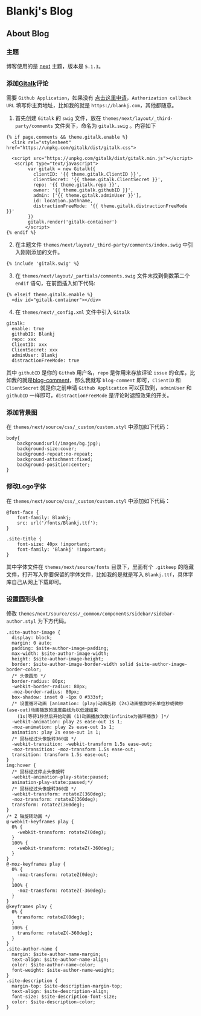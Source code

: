 # Blankj's Blog

## About Blog

### 主题

博客使用的是 [next](https://github.com/iissnan/hexo-theme-next) 主题，版本是 `5.1.3`。


### 添加[Gitalk](https://github.com/gitalk/gitalk)评论

需要 `Github Application`，如果没有 [点击这里申请](https://github.com/settings/applications/new)，`Authorization callback URL` 填写你主页地址，比如我的就是 `https://blankj.com`，其他都随意。

1. 首先创建 `Gitalk` 的 `swig` 文件，放在 `themes/next/layout/_third-party/comments` 文件夹下，命名为 `gitalk.swig` 。内容如下

```
{% if page.comments && theme.gitalk.enable %}
  <link rel="stylesheet" href="https://unpkg.com/gitalk/dist/gitalk.css">

  <script src="https://unpkg.com/gitalk/dist/gitalk.min.js"></script>
   <script type="text/javascript">
		var gitalk = new Gitalk({
		  clientID: '{{ theme.gitalk.ClientID }}',
		  clientSecret: '{{ theme.gitalk.ClientSecret }}',
		  repo: '{{ theme.gitalk.repo }}',
		  owner: '{{ theme.gitalk.githubID }}',
		  admin: ['{{ theme.gitalk.adminUser }}'],
		  id: location.pathname,
		  distractionFreeMode: '{{ theme.gitalk.distractionFreeMode }}'
		})
		gitalk.render('gitalk-container')           
       </script>
{% endif %}
```

2. 在主题文件 `themes/next/layout/_third-party/comments/index.swig` 中引入刚刚添加的文件。

```
{% include 'gitalk.swig' %}
```

3. 在 `themes/next/layout/_partials/comments.swig` 文件末找到倒数第二个 `endif` 语句，在前面插入如下代码:

```
{% elseif theme.gitalk.enable %}
  <div id="gitalk-container"></div>
```

4. 在 `themes/next/_config.xml` 文件中引入 `Gitalk`

```
gitalk:
  enable: true
  githubID: Blankj
  repo: xxx
  ClientID: xxx
  ClientSecret: xxx
  adminUser: Blankj
  distractionFreeMode: true
```

其中 `githubID` 是你的 `Github` 用户名，`repo` 是你用来存放评论 `issue` 的仓库，比如我的就是[blog-comment](https://github.com/Blankj/blog-comment)，那么我就写 `blog-comment` 即可，`ClientID` 和 `ClientSecret` 就是你之前申请 `Github Application` 可以获取到，`adminUser` 和 `githubID` 一样即可，`distractionFreeMode` 是评论时遮照效果的开关。


### 添加背景图

在 `themes/next/source/css/_custom/custom.styl` 中添加如下代码：

```
body{
    background:url(/images/bg.jpg);
    background-size:cover;
    background-repeat:no-repeat;
    background-attachment:fixed;
    background-position:center;
}
```

### 修改Logo字体

在 `themes/next/source/css/_custom/custom.styl` 中添加如下代码：

```
@font-face {
    font-family: Blankj;
    src: url('/fonts/Blankj.ttf');
}

.site-title {
    font-size: 40px !important;
	font-family: 'Blankj' !important;
}
```

其中字体文件在 `themes/next/source/fonts` 目录下，里面有个 `.gitkeep` 的隐藏文件，打开写入你要保留的字体文件，比如我的是就是写入 `Blankj.ttf`，具体字库自己从网上下载即可。


### 设置圆形头像

修改 `themes/next/source/css/_common/components/sidebar/sidebar-author.styl` 为下方代码。

```
.site-author-image {
  display: block;
  margin: 0 auto;
  padding: $site-author-image-padding;
  max-width: $site-author-image-width;
  height: $site-author-image-height;
  border: $site-author-image-border-width solid $site-author-image-border-color;
  /* 头像圆形 */
  border-radius: 80px;
  -webkit-border-radius: 80px;
  -moz-border-radius: 80px;
  box-shadow: inset 0 -1px 0 #333sf;
  /* 设置循环动画 [animation: (play)动画名称 (2s)动画播放时长单位秒或微秒 (ase-out)动画播放的速度曲线为以低速结束
    (1s)等待1秒然后开始动画 (1)动画播放次数(infinite为循环播放) ]*/
  -webkit-animation: play 2s ease-out 1s 1;
  -moz-animation: play 2s ease-out 1s 1;
  animation: play 2s ease-out 1s 1;
  /* 鼠标经过头像旋转360度 */
  -webkit-transition: -webkit-transform 1.5s ease-out;
  -moz-transition: -moz-transform 1.5s ease-out;
  transition: transform 1.5s ease-out;
}
img:hover {
  /* 鼠标经过停止头像旋转
  -webkit-animation-play-state:paused;
  animation-play-state:paused;*/
  /* 鼠标经过头像旋转360度 */
  -webkit-transform: rotateZ(360deg);
  -moz-transform: rotateZ(360deg);
  transform: rotateZ(360deg);
}
/* Z 轴旋转动画 */
@-webkit-keyframes play {
  0% {
    -webkit-transform: rotateZ(0deg);
  }
  100% {
    -webkit-transform: rotateZ(-360deg);
  }
}
@-moz-keyframes play {
  0% {
    -moz-transform: rotateZ(0deg);
  }
  100% {
    -moz-transform: rotateZ(-360deg);
  }
}
@keyframes play {
  0% {
    transform: rotateZ(0deg);
  }
  100% {
    transform: rotateZ(-360deg);
  }
}
.site-author-name {
  margin: $site-author-name-margin;
  text-align: $site-author-name-align;
  color: $site-author-name-color;
  font-weight: $site-author-name-weight;
}
.site-description {
  margin-top: $site-description-margin-top;
  text-align: $site-description-align;
  font-size: $site-description-font-size;
  color: $site-description-color;
}
```
